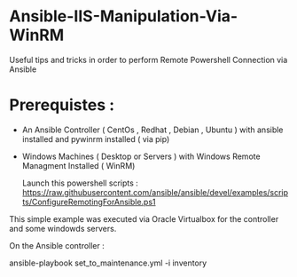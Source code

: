 # Ansible-IIS-Manipulation-Via-WinRM
Useful tips and tricks in order to perform Remote Powershell Connection via Ansible 


# Prerequistes : 
- An Ansible Controller ( CentOs , Redhat , Debian , Ubuntu )  with ansible installed and pywinrm installed ( via pip)
- Windows Machines ( Desktop or Servers ) with Windows Remote Managment Installed ( WinRM) 
   
   Launch this powershell scripts : 
https://raw.githubusercontent.com/ansible/ansible/devel/examples/scripts/ConfigureRemotingForAnsible.ps1

This simple example was executed via Oracle Virtualbox for the controller and some windowds servers.


On the Ansible controller :

ansible-playbook set_to_maintenance.yml -i inventory





